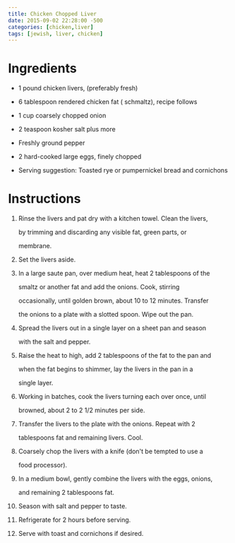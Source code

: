 ```yaml
---
title: Chicken Chopped Liver
date: 2015-09-02 22:28:00 -500
categories: [chicken,liver]
tags: [jewish, liver, chicken]
---
```


# Ingredients

-   1 pound chicken livers, (preferably fresh)

-   6 tablespoon rendered chicken fat ( schmaltz), recipe follows

-   1 cup coarsely chopped onion

-   2 teaspoon kosher salt plus more

-   Freshly ground pepper

-   2 hard-cooked large eggs, finely chopped

-   Serving suggestion: Toasted rye or pumpernickel bread and cornichons



# Instructions 

1.  Rinse the livers and pat dry with a kitchen towel. Clean the livers,

    by trimming and discarding any visible fat, green parts, or

    membrane.

2.  Set the livers aside.

3.  In a large saute pan, over medium heat, heat 2 tablespoons of the

    smaltz or another fat and add the onions. Cook, stirring

    occasionally, until golden brown, about 10 to 12 minutes. Transfer

    the onions to a plate with a slotted spoon. Wipe out the pan.

4.  Spread the livers out in a single layer on a sheet pan and season

    with the salt and pepper.

5.  Raise the heat to high, add 2 tablespoons of the fat to the pan and

    when the fat begins to shimmer, lay the livers in the pan in a

    single layer.

6.  Working in batches, cook the livers turning each over once, until

    browned, about 2 to 2 1/2 minutes per side.

7.  Transfer the livers to the plate with the onions. Repeat with 2

    tablespoons fat and remaining livers. Cool.

8.  Coarsely chop the livers with a knife (don\'t be tempted to use a

    food processor).

9.  In a medium bowl, gently combine the livers with the eggs, onions,

    and remaining 2 tablespoons fat.

10. Season with salt and pepper to taste.

11. Refrigerate for 2 hours before serving.

12. Serve with toast and cornichons if desired.


